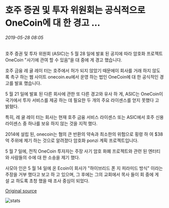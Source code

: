# 호주 증권 및 투자 위원회는 공식적으로 OneCoin에 대 한 경고 ...

###### 2019-05-28 08:05

호주 증권 및 투자 위원회 (ASIC)는 5 월 28 일에 발표 된 공지에 따라 암호화 프로젝트 OneCoin "사기에 관여 할 수 있음"을 대 중에 게 경고 했습니다.

호주 금융 레 귤 레이 터는 호주에서 허가 되지 않았기 때문에이 회사를 거래 하지 않도록 촉구 하는 웹 사이트 onecoin.eu에서 운영 하는 법인 OneCoin에 대 한 공식적인 경고를 발표 했습니다.

5 월 21 일에 발표 된 다른 회사에 관한 또 다른 경고와 유사 하 게, ASIC는 OneCoin이 국가에서 투자 서비스를 제공 하는 데 필요한 두 개의 주요 라이센스를 얻지 못했다 고 밝혔다.

특히, 레 귤 레이 터는 회사는 현재 호주 금융 서비스 라이센스 또는 ASIC에서 호주 신용 라이센스 중 하나를 보유 하지 않는 것을 지적 했다.

2014에 설립 된, onecoin는 혐의 큰 반환의 약속과 최소한의 위험으로 횡령 하 여 $38억 주위에 제기 하는 것으로 알려졌다 암호화 ponzi 계획 프로젝트입니다.

5 월 7 일에, 전직 OneCoin 투자자는 주장 사기 암호 화폐 프로젝트와 관련 된 엔터티와 사람들의 수에 대 한 소송을 제기 했다.

사모아 인은 5 월 14 일에 온 Ecoin이 회사가 "하이브리드 폰 지 피라미드 방식" 이라는 주장을 거부 했다고 보고 하 고 있으며, 그 후에는 그의 교회에서 목사 들이 회 중에 게 설 교 하도록 초청 했을 때 조사 중심이 되었다.

[Original source](https://cointelegraph.com/news/australian-securities-and-investments-commission-officially-warns-against-onecoin)

![stats](https://c.statcounter.com/11760860/0/a89fa40b/1/ "stats")